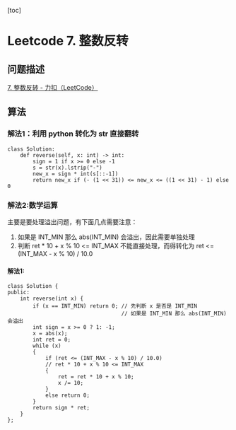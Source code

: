 [toc]

# Leetcode 7. 整数反转

## 问题描述

[7. 整数反转 - 力扣（LeetCode）](https://leetcode-cn.com/problems/reverse-integer/)

## 算法

### 解法1：利用 python 转化为 str 直接翻转

```
class Solution:
    def reverse(self, x: int) -> int:
        sign = 1 if x >= 0 else -1
        s = str(x).lstrip("-")
        new_x = sign * int(s[::-1])
        return new_x if (- (1 << 31)) <= new_x <= ((1 << 31) - 1) else 0
```

### 解法2:数学运算

主要是要处理溢出问题，有下面几点需要注意：

1. 如果是 INT_MIN 那么 abs(INT_MIN) 会溢出，因此需要单独处理
2. 判断 ret * 10 + x % 10 <= INT_MAX 不能直接处理，而得转化为 ret <= (INT_MAX - x % 10) / 10.0

#### 解法1:


```
class Solution {
public:
    int reverse(int x) {
        if (x == INT_MIN) return 0; // 先判断 x 是否是 INT_MIN
                                    // 如果是 INT_MIN 那么 abs(INT_MIN) 会溢出
        int sign = x >= 0 ? 1: -1;
        x = abs(x);
        int ret = 0;
        while (x)
        {
            if (ret <= (INT_MAX - x % 10) / 10.0)
            // ret * 10 + x % 10 <= INT_MAX
            {
                ret = ret * 10 + x % 10;
                x /= 10;
            }
            else return 0;
        }
        return sign * ret;
    }
};
```